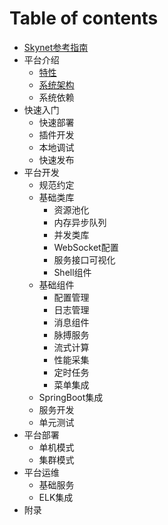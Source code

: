 # Table of contents

* [Skynet参考指南](README.md)
* 平台介绍
  * [特性](ping-tai-jie-shao/untitled.md)
  * [系统架构](ping-tai-jie-shao/xi-tong-jia-gou.md)
  * 系统依赖
* 快速入门
  * 快速部署
  * 插件开发
  * 本地调试
  * 快速发布
* 平台开发
  * 规范约定
  * 基础类库
    * 资源池化
    * 内存异步队列
    * 并发类库
    * WebSocket配置
    * 服务接口可视化
    * Shell组件
  * 基础组件
    * 配置管理
    * 日志管理
    * 消息组件
    * 脉搏服务
    * 流式计算
    * 性能采集
    * 定时任务
    * 菜单集成
  * SpringBoot集成
  * 服务开发
  * 单元测试
* 平台部署
  * 单机模式
  * 集群模式
* 平台运维
  * 基础服务
  * ELK集成
* 附录

